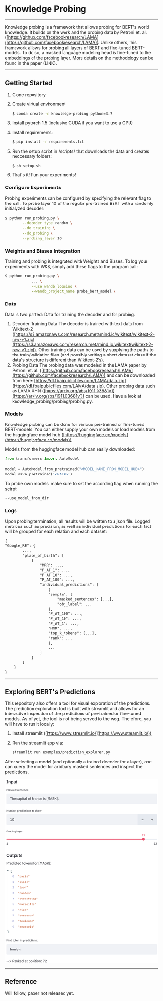 # Knowledge Probing

---

Knowledge probing is a framework that allows probing for BERT's world knowledge. It builds on the work and the probing data by Petroni et. al. ([https://github.com/facebookresearch/LAMA](https://github.com/facebookresearch/LAMA)). Unlike others, this framework allows for probing all layers of BERT and fine-tuned BERT-models. To do so, a masked language modeling head is fine-tuned to the embeddings of the probing layer. More details on the methodology can be found in the paper (LINK). 

---

## Getting Started

1. Clone repository
2. Create virtual environment

    ```bash
    $ conda create -n knowledge-probing python=3.7 
    ```

3. Install pytorch 1.5 (inclusive CUDA if you want to use a GPU)
4. Install requirements:  

    ```bash
    $ pip install -r requirements.txt
    ```

5. Run the setup script in /scripts/ that downloads the data and creates neccessary folders: 

    ```bash
    $ sh setup.sh 
    ```

6. That's it! Run your experiments!

### Configure Experiments

Probing experiments can be configured by specifying the relevant flag to the call. To probe layer 10 of the regular pre-trained BERT with a randomly initialyzed decoder:

```bash
$ python run_probing.py \
        --decoder_type random \
        --do_training \
        --do_probing \
        --probing_layer 10
```

### Weights and Biases Integration

Training and probing is integrated with Weights and Biases. To log your experiments with W&B, simply add these flags to the program call: 

```bash
$ python run_probing.py \
			... \
			--use_wandb_logging \
			--wandb_project_name probe_bert_model \
```

### Data

Data is two parted: Data for training the decoder and for probing. 

1. Decoder Training Data
The decoder is trained with text data from Wikitext-2 ([https://s3.amazonaws.com/research.metamind.io/wikitext/wikitext-2-raw-v1.zip](https://s3.amazonaws.com/research.metamind.io/wikitext/wikitext-2-raw-v1.zip)). Other training data can be used by supplying the paths to the train/validation files (and possibly writing a short dataset class if the data's structure is different than Wikitext-2's).  
2. Probing Data
The probing data was modeled in the LAMA paper by Petroni et. al. ([https://github.com/facebookresearch/LAMA](https://github.com/facebookresearch/LAMA)) and can be downloaded from here: [https://dl.fbaipublicfiles.com/LAMA/data.zip](https://dl.fbaipublicfiles.com/LAMA/data.zip). Other probing data such as LAMA UHN ([https://arxiv.org/abs/1911.03681v1](https://arxiv.org/abs/1911.03681v1)) can be used. Have a look at knowledge_probing/probing/probing.py. 

### Models

Knowledge probing can be done for various pre-trained or fine-tuned BERT-models. You can either supply your own models or load models from the huggingface model hub ([https://huggingface.co/models](https://huggingface.co/models)).

Models from the huggingface model hub can easily downloaded:

```python
from transformers import AutoModel

model = AutoModel.from_pretrained("<MODEL_NAME_FROM_MODEL_HUB>")
model.save_pretrained('<PATH>')
```

To probe own models, make sure to set the according flag when running the scirpt:

```bash
--use_model_from_dir
```

### Logs

Upon probing termination, all results will be written to a json file. Logged metrices such as precision, as well as individual predictions for each fact will be grouped for each relation and each dataset: 

```
{  
"Google_RE": {
		...,
		"place_of_birth": [
			{
				"MRR": ...,
				"P_AT_1": ...,
				"P_AT_10": ...,
				"P_AT_100": ...,
				"individual_predictions": [
					{
					"sample": {
						"masked_sentences": [...],
						"obj_label": ...
					},
					"P_AT_100": ...,
					"P_AT_10": ...,
					"P_AT_1": ...,
					"MRR": ...,
					"top_k_tokens": [...],
					"rank": ...
					},
					...
				]
			}
		]
	}
}
```

---

## Exploring BERT's Predictions

This repository also offers a tool for visual exploration of the predictions. The prediction exploration tool is built with streamlit and allows for an interactive inspection of the predictions of pre-trained or fine-tuned models. As of yet, the tool is not being served to the weg. Therefore, you will have to run it locally:

1. Install streamlit ([https://www.streamlit.io/](https://www.streamlit.io/))
2. Run the streamlit app via:  

    ```bash
    streamlit run examples/prediction_explorer.py
    ```

After selecting a model (and optionally a trained decoder for a layer), one can query the model for arbitrary masked sentences and inspect the predictions. 

![Knowledge%20Probing%2068dccc465013400aab7b3b65c2262058/prediction_explorer.png](prediction_explorer.png)

---

## Reference

Will follow, paper not released yet.